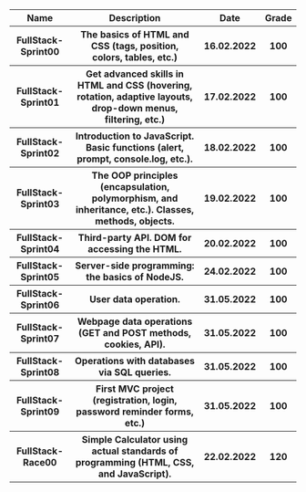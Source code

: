 <body>
    <table width="100%" border="0" cellpadding="4" align="left">  
        <tr>
            <th>Name</th>
            <th>Description</th>
            <th>Date</th>
            <th>Grade</th>
        </tr>
        <tr>
            <th>FullStack-Sprint00</th>
            <th>The basics of HTML and CSS (tags, position, colors, tables, etc.)</th>
            <th>16.02.2022</th>
            <th>100</th>
        </tr>
        <tr>
            <th>FullStack-Sprint01</th>
            <th>Get advanced skills in HTML and CSS (hovering, rotation, adaptive layouts, drop-down menus, filtering, etc.)</th>
            <th>17.02.2022</th>
            <th>100</th>
        </tr>
        <tr>
            <th>FullStack-Sprint02</th>
            <th>Introduction to JavaScript. Basic functions (alert, prompt, console.log, etc.).</th>
            <th>18.02.2022</th>
            <th>100</th>
        </tr>
        <tr>
            <th>FullStack-Sprint03</th>
            <th>The OOP principles (encapsulation, polymorphism, and inheritance, etc.). Classes, methods, objects.</th>
            <th>19.02.2022</th>
            <th>100</th>
        </tr>
        <tr>
            <th>FullStack-Sprint04</th>
            <th>Third-party API. DOM for accessing the HTML.</th>
            <th>20.02.2022</th>
            <th>100</th>
        </tr>
        <tr>
            <th>FullStack-Sprint05</th>
            <th>Server-side programming: the basics of NodeJS.</th>
            <th>24.02.2022</th>
            <th>100</th>
        </tr>
        <tr>
            <th>FullStack-Sprint06</th>
            <th>User data operation.</th>
            <th>31.05.2022</th>
            <th>100</th>
        </tr>
        <tr>
            <th>FullStack-Sprint07</th>
            <th>Webpage data operations (GET and POST methods, cookies, API).</th>
            <th>31.05.2022</th>
            <th>100</th>
        </tr>
        <tr>
            <th>FullStack-Sprint08</th>
            <th>Operations with databases via SQL queries.</th>
            <th>31.05.2022</th>
            <th>100</th>
        </tr>
        <tr>
            <th>FullStack-Sprint09</th>
            <th>First MVC project (registration, login, password reminder forms, etc.)</th>
            <th>31.05.2022</th>
            <th>100</th>
        </tr>
        <tr>
            <th>FullStack-Race00</th>
            <th>Simple Calculator using actual standards of programming (HTML, CSS, and JavaScript).</th>
            <th>22.02.2022</th>
            <th>120</th>
        </tr>
    </table>
</body>
